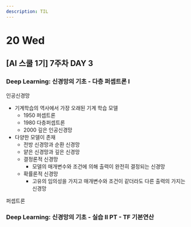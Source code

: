 ```yaml
---
description: TIL
---
```


# 20 Wed

## \[AI 스쿨 1기\] 7주차 DAY 3

### Deep Learning: 신경망의 기초 - 다층 퍼셉트론 I

인공신경망

* 기계학습의 역사에서 가장 오래된 기계 학습 모델
  * 1950 퍼셉트론
  * 1980 다층퍼셉트론
  * 2000 깊은 인공신경망
* 다양한 모델이 존재
  * 전방 신경망과 순환 신경망
  * 얕은 신경망과 깊은 신경망
  * 결정론적 신경망
    * 모델의 매개변수와 조건에 의해 출력이 완전히 결정되는 신경망
  * 확률론적 신경망
    * 고유의 임의성을 가지고 매개변수와 조건이 같더라도 다른 출력의 가지는 신경망



퍼셉트론















### Deep Learning: 신경망의 기초 - 실습 II PT - TF 기본연산



